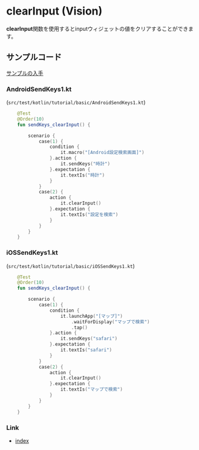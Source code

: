 # clearInput (Vision)

**clearInput**関数を使用するとinputウィジェットの値をクリアすることができます。

## サンプルコード

[サンプルの入手](../../../getting_samples_ja.md)

### AndroidSendKeys1.kt

(`src/test/kotlin/tutorial/basic/AndroidSendKeys1.kt`)

```kotlin
    @Test
    @Order(10)
    fun sendKeys_clearInput() {

        scenario {
            case(1) {
                condition {
                    it.macro("[Android設定検索画面]")
                }.action {
                    it.sendKeys("時計")
                }.expectation {
                    it.textIs("時計")
                }
            }
            case(2) {
                action {
                    it.clearInput()
                }.expectation {
                    it.textIs("設定を検索")
                }
            }
        }
    }
```

### iOSSendKeys1.kt

(`src/test/kotlin/tutorial/basic/iOSSendKeys1.kt`)

```kotlin
    @Test
    @Order(10)
    fun sendKeys_clearInput() {

        scenario {
            case(1) {
                condition {
                    it.launchApp("[マップ]")
                        .waitForDisplay("マップで検索")
                        .tap()
                }.action {
                    it.sendKeys("safari")
                }.expectation {
                    it.textIs("safari")
                }
            }
            case(2) {
                action {
                    it.clearInput()
                }.expectation {
                    it.textIs("マップで検索")
                }
            }
        }
    }
```

### Link

- [index](../../../../index_ja.md)

